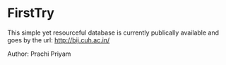 # FirstTry
This simple yet resourceful database is currently publically available and goes by the url: http://bij.cuh.ac.in/

Author: Prachi Priyam
